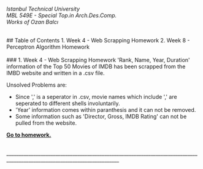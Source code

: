 *Istanbul Technical University  
MBL 549E - Special Top.in Arch.Des.Comp.  
Works of Ozan Balcı* 
<br/>

<br/>
## Table of Contents  
1. Week 4 - Web Scrapping Homework
2. Week 8 - Perceptron Algorithm Homework 
<br/>

<br/> 
### 1. Week 4 - Web Scrapping Homework
'Rank, Name, Year, Duration' information of the Top 50 Movies of IMDB has been scrapped from the IMBD website and written in a .csv file.

Unsolved Problems are:  
- Since ',' is a seperator in .csv, movie names which include ',' are seperated to different shells involuntarily.
- 'Year' information comes within paranthesis and it can not be removed.
- Some information such as 'Director, Gross, IMDB Rating' can not be pulled from the website.

**[Go to homework.](https://github.com/balciozan/MBL_OzanBalci/tree/master/imdb_top_50)**
<br/>

<br/>
____________________________________________________________________________________________________________________________
<br/>

<br/> 
